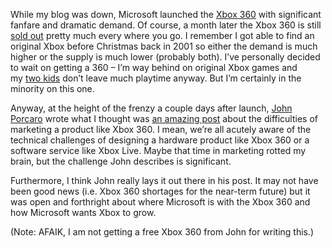 While my blog was down, Microsoft launched the [Xbox
360](http://www.xbox.com/en-US/hardware/xbox360/) with significant
fanfare and dramatic demand. Of course, a month later the Xbox 360 is
still [sold out](http://bensbargains.net/xbox360/xbox360.php) pretty
much <span class="SpellE">every where</span> you go. I remember I got
able to find an original Xbox before Christmas back in 2001 so either
the demand is much higher or the supply is much <span
class="GramE">lower</span> (probably both). I’ve personally decided to
wait on getting a 360 – I’m way behind on original Xbox games and
my [two
kids](http://storage.msn.com/x1pFeqfYuS6GVACJn9mvD1nrS9Ut2YqkWWLeyDj-jjA1Vlz-sbk7qMMCGGYMaLCUAbJtUaD0FbymyD_HYC7NdAPWETpzHTA7PzW9zlvfjQYbDGu0c2PO2PpW8hz2FarO0oH)
don’t leave much playtime anyway. But I’m certainly in the minority on
this one.

Anyway, at the height of the frenzy a couple days after launch, [John
Porcaro](http://www.johnporcaro.com/) wrote what I thought was [an
amazing post](http://www.johnporcaro.com/2005/11/index.html) about the
difficulties of marketing a product like Xbox 360. I mean, we’re all
acutely aware of the technical challenges of designing a hardware
product like Xbox 360 or a software service like Xbox Live. Maybe that
time in marketing rotted my brain, but the challenge John describes is
significant.

Furthermore, I think John really lays it out there in his post. It may
not have been good news (i.e. Xbox 360 shortages for the near-term
future) but it was open and forthright about where Microsoft is with the
Xbox 360 and how Microsoft wants Xbox to grow.

(Note: AFAIK, I am not getting a free Xbox 360 from John for writing
this.)
